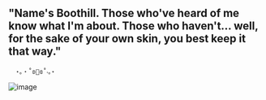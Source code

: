 ##  "Name's Boothill. Those who've heard of me know what I'm about. Those who haven't... well, for the sake of your own skin, you best keep it that way."
      ⋆｡‧˚ʚ🍒ɞ˚‧｡⋆
![image](https://github.com/user-attachments/assets/afea6435-1b7e-4769-98a2-ed5c89f6a16e)

<!--
**berrybluey/berrybluey** is a ✨ _special_ ✨ repository because its `README.md` (this file) appears on your GitHub profile.

Here are some ideas to get you started:

- 🔭 I’m currently working on ...
- 🌱 I’m currently learning ...
- 👯 I’m looking to collaborate on ...
- 🤔 I’m looking for help with ...
- 💬 Ask me about ...
- 📫 How to reach me: ...
- 😄 Pronouns: ...
- ⚡ Fun fact: ...
-->

